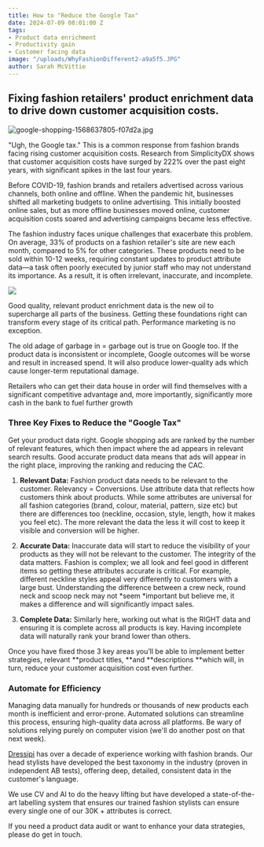 ```yaml
---
title: How to "Reduce the Google Tax"
date: 2024-07-09 08:01:00 Z
tags:
- Product data enrichment
- Productivity gain
- Customer facing data
image: "/uploads/WhyFashionDifferent2-a9a5f5.JPG"
author: Sarah McVittie
---
```


## Fixing fashion retailers' product enrichment data to drive down customer acquisition costs.

![google-shopping-1568637805-f07d2a.jpg](/uploads/google-shopping-1568637805-f07d2a.jpg)

"Ugh, the Google tax." This is a common response from fashion brands facing rising customer acquisition costs.
Research from SimplicityDX shows that customer acquisition costs have surged by 222% over the past eight years, with significant spikes in the last four years.

Before COVID-19, fashion brands and retailers advertised across various channels, both online and offline. When the pandemic hit, businesses shifted all marketing budgets to online advertising. This initially boosted online sales, but as more offline businesses moved online, customer acquisition costs soared and advertising campaigns became less effective.

The fashion industry faces unique challenges that exacerbate this problem. On average, 33% of products on a fashion retailer's site are new each month, compared to 5% for other categories. These products need to be sold within 10-12 weeks, requiring constant updates to product attribute data—a task often poorly executed by junior staff who may not understand its importance. As a result, it is often irrelevant, inaccurate, and incomplete.

![](https://img.siteleaf.com/eyJidWNrZXQiOiJzaXRlbGVhZi1jZG4iLCJrZXkiOiI1OTBjNTEyZDliZTVmNTQwNzc1YmM3MmQvYXNzZXRzLzY2OGNmMTBjZDgwZDA1NDc1Yzc2NjNhNy5KUEciLCJlZGl0cyI6eyJyZXNpemUiOnsid2lkdGgiOjEyMDAsImhlaWdodCI6MTIwMCwiZml0IjoiaW5zaWRlIn0sInRvRm9ybWF0Ijoid2VicCJ9fQ==)

Good quality, relevant product enrichment data is the new oil to supercharge all parts of the business. Getting these foundations right can transform every stage of its critical path. Performance marketing is no exception.

The old adage of garbage in = garbage out is true on Google too. If the product data is inconsistent or incomplete, Google outcomes will be worse and result in increased spend. It will also produce lower-quality ads which cause longer-term reputational damage.

Retailers who can get their data house in order will find themselves with a significant competitive advantage and, more importantly, significantly more cash in the bank to fuel further growth

### Three Key Fixes to Reduce the "Google Tax"

Get your product data right. Google shopping ads are ranked by the number of relevant features, which then impact where the ad appears in relevant search results. Good accurate product data means that ads will appear in the right place, improving the ranking and reducing the CAC.

1. **Relevant Data:** Fashion product data needs to be relevant to the customer. Relevancy = Conversions. Use attribute data that reflects how customers think about products. While some attributes are universal for all fashion categories (brand, colour, material, pattern, size etc) but there are differences too (neckline, occasion, style, length, how it makes you feel etc). The more relevant the data the less it will cost to keep it visible and conversion will be higher.

2. **Accurate Data:** Inaccurate data will start to reduce the visibility of your products as they will not be relevant to the customer. The integrity of the data matters. Fashion is complex; we all look and feel good in different items so getting these attributes accurate is critical. For example, different neckline styles appeal very differently to customers with a large bust. Understanding the difference between a crew neck, round neck and scoop neck may not *seem *important but believe me, it makes a difference and will significantly impact sales.

3. **Complete Data:** Similarly here, working out what is the RIGHT data and ensuring it is complete across all products is key. Having incomplete data will naturally rank your brand lower than others.

Once you have fixed those 3 key areas you’ll be able to implement better strategies, relevant **product titles, **and **descriptions **which will, in turn, reduce your customer acquisition cost even further.

### Automate for Efficiency

Managing data manually for hundreds or thousands of new products each month is inefficient and error-prone. Automated solutions can streamline this process, ensuring high-quality data across all platforms. Be wary of solutions relying purely on computer vision (we'll do another post on that next week).

[Dressipi](https://www.linkedin.com/company/dressipi/) has over a decade of experience working with fashion brands. Our head stylists have developed the best taxonomy in the industry (proven in independent AB tests), offering deep, detailed, consistent data in the customer's language.

We use CV and AI to do the heavy lifting but have developed a state-of-the-art labelling system that ensures our trained fashion stylists can ensure every single one of our 30K \+ attributes is correct.

If you need a product data audit or want to enhance your data strategies, please do get in touch.